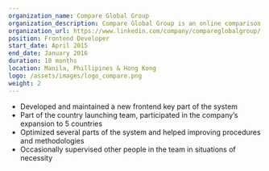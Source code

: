 ```yaml
---
organization_name: Compare Global Group
organization_description: Compare Global Group is an online comparison tool for insurance, credit cards, personal loans, and other financial products.
organization_url: https://www.linkedin.com/company/compareglobalgroup/
position: Frontend Developer
start_date: April 2015
end_date: January 2016
duration: 10 months
location: Manila, Phillipines & Hong Kong
logo: /assets/images/logo_compare.png
weight: 2
---
```

* Developed and maintained a new frontend key part of the system
* Part of the country launching team, participated in the company’s expansion to 5 countries 
* Optimized several parts of the system and helped improving procedures and methodologies 
* Occasionally supervised other people in the team in situations of necessity